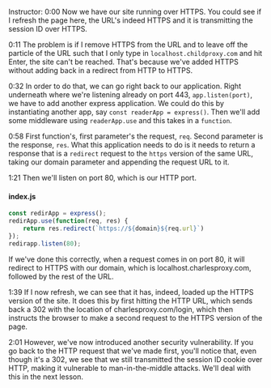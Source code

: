 Instructor: 0:00 Now we have our site running over HTTPS. You could see if I refresh the page here, the URL's indeed HTTPS and it is transmitting the session ID over HTTPS.

0:11 The problem is if I remove HTTPS from the URL and to leave off the particle of the URL such that I only type in `localhost.childproxy.com` and hit Enter, the site can't be reached. That's because we've added HTTPS without adding back in a redirect from HTTP to HTTPS.

0:32 In order to do that, we can go right back to our application. Right underneath where we're listening already on port 443, `app.listen(port)`, we have to add another express application. We could do this by instantiating another app, say `const readerApp = express()`. Then we'll add some middleware using `readerApp.use` and this takes in a `function`.

0:58 First function's, first parameter's the request, `req`. Second parameter is the response, `res`. What this application needs to do is it needs to return a response that is a `redirect` request to the `https` version of the same URL, taking our domain parameter and appending the request URL to it.

1:21 Then we'll listen on port 80, which is our HTTP port. 

#### index.js
```js
const redirApp = express();
redirApp.use(function(req, res) {
    return res.redirect(`https://${domain}${req.url}`)
});
redirapp.listen(80);
```

If we've done this correctly, when a request comes in on port 80, it will redirect to HTTPS with our domain, which is localhost.charlesproxy.com, followed by the rest of the URL.

1:39 If I now refresh, we can see that it has, indeed, loaded up the HTTPS version of the site. It does this by first hitting the HTTP URL, which sends back a 302 with the location of charlesproxy.com/login, which then instructs the browser to make a second request to the HTTPS version of the page.

2:01 However, we've now introduced another security vulnerability. If you go back to the HTTP request that we've made first, you'll notice that, even though it's a 302, we see that we still transmitted the session ID cookie over HTTP, making it vulnerable to man-in-the-middle attacks. We'll deal with this in the next lesson. 